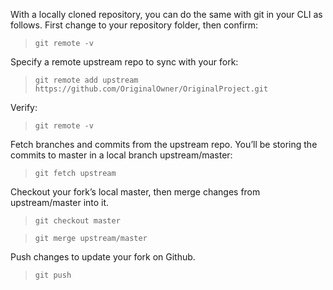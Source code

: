 With a locally cloned repository, you can do the same with git in your CLI as follows. First change to your repository folder, then confirm:
>`git remote -v`

Specify a remote upstream repo to sync with your fork:
>`git remote add upstream https://github.com/OriginalOwner/OriginalProject.git`

Verify:
>`git remote -v`

Fetch branches and commits from the upstream repo. You’ll be storing the commits to master in a local branch upstream/master:
>`git fetch upstream`

Checkout your fork’s local master, then merge changes from upstream/master into it.
>`git checkout master`

>`git merge upstream/master`

Push changes to update your fork on Github.
>`git push`

